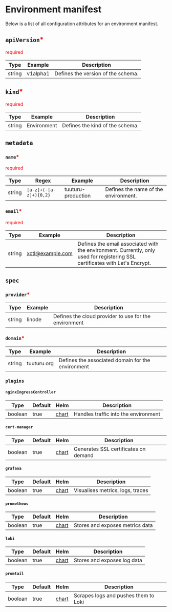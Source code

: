 # Environment manifest

Below is a list of all configuration attributes for an environment manifest.

## `apiVersion`<span class="required">*</span>

<span class="required">required</span>

| Type   | Example  | Description                        |
|--------|----------|------------------------------------|
| string | v1alpha1 | Defines the version of the schema. |

## `kind`<span class="required">*</span>

<span class="required">required</span>

| Type   | Example     | Description                     |
|--------|-------------|---------------------------------|
| string | Environment | Defines the kind of the schema. |

## `metadata`

### `name`<span class="required">*</span>

<span class="required">required</span>

| Type   | Regex                  | Example            | Description                          |
|--------|------------------------|--------------------|--------------------------------------|
| string | `[a-z]+(-[a-z]+){0,2}` | tuuturu-production | Defines the name of the environment. |

### `email`<span class="required">*</span>

<span class="required">required</span>

| Type   | Example          | Description                                                                                                                  |
|--------|------------------|------------------------------------------------------------------------------------------------------------------------------|
| string | xctl@example.com | Defines the email associated with the environment. Currently, only used for registering SSL certificates with Let's Encrypt. |

## `spec`

### `provider`<span class="required">*</span>

| Type   | Example | Description                                           |
|--------|---------|-------------------------------------------------------|
| string | linode  | Defines the cloud provider to use for the environment |

### `domain`<span class="required">*</span>

| Type   | Example     | Description                                       |
|--------|-------------|---------------------------------------------------|
| string | tuuturu.org | Defines the associated domain for the environment |

### `plugins`

#### `nginxIngressController`

| Type    | Default | Helm                                                                      | Description                          |
|---------|---------|---------------------------------------------------------------------------|--------------------------------------|
| boolean | true    | [chart](https://artifacthub.io/packages/helm/ingress-nginx/ingress-nginx) | Handles traffic into the environment |

#### `cert-manager`

| Type    | Default | Helm                                                                    | Description                          |
|---------|---------|-------------------------------------------------------------------------|--------------------------------------|
| boolean | true    | [chart](https://artifacthub.io/packages/helm/cert-manager/cert-manager) | Generates SSL certificates on demand |

#### `grafana`

| Type    | Default | Helm                                                          | Description                      |
|---------|---------|---------------------------------------------------------------|----------------------------------|
| boolean | true    | [chart](https://artifacthub.io/packages/helm/grafana/grafana) | Visualises metrics, logs, traces |

#### `prometheus`

| Type    | Default | Helm                                                                          | Description                     |
|---------|---------|-------------------------------------------------------------------------------|---------------------------------|
| boolean | true    | [chart](https://artifacthub.io/packages/helm/prometheus-community/prometheus) | Stores and exposes metrics data |

#### `loki`

| Type    | Default | Helm                                                       | Description                 |
|---------|---------|------------------------------------------------------------|-----------------------------|
| boolean | true    | [chart](https://artifacthub.io/packages/helm/grafana/loki) | Stores and exposes log data |

#### `promtail`

| Type    | Default | Helm                                                           | Description                          |
|---------|---------|----------------------------------------------------------------|--------------------------------------|
| boolean | true    | [chart](https://artifacthub.io/packages/helm/grafana/promtail) | Scrapes logs and pushes them to Loki |

<!--suppress CssUnusedSymbol -->
<style>
span.required {
    color: red;
}

div.md-typeset__table {
    width: 100%;
}
</style>

